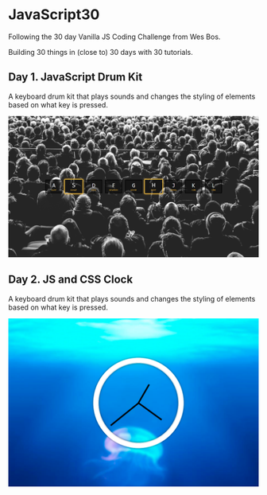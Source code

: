 # JavaScript30

Following the 30 day Vanilla JS Coding Challenge from Wes Bos.

Building 30 things in (close to) 30 days with 30 tutorials.

## Day 1. JavaScript Drum Kit

A keyboard drum kit that plays sounds and changes the styling of elements based on what key is pressed.

![JS Drum Kit](./Screenshots/JSDrumKit.png)

## Day 2. JS and CSS Clock

A keyboard drum kit that plays sounds and changes the styling of elements based on what key is pressed.

![JS and CSS Clock](./Screenshots/Clock.png)
